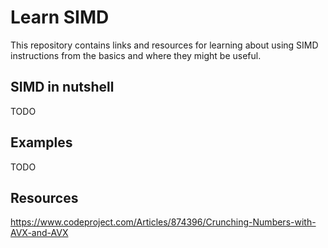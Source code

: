 # Learn SIMD

This repository contains links and resources for learning about using SIMD instructions from the basics and where they might be useful.


## SIMD in nutshell

TODO

## Examples

TODO

## Resources

https://www.codeproject.com/Articles/874396/Crunching-Numbers-with-AVX-and-AVX
